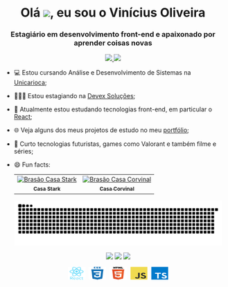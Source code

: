<h1 align="center">Olá <img src="https://raw.githubusercontent.com/kaueMarques/kaueMarques/master/hi.gif" width="30px">, eu sou o Vinícius Oliveira</h1>
<h3 align="center">Estagiário em desenvolvimento front-end e apaixonado por aprender coisas novas</h3>

<p align="center">
  <a href="https://github.com/viniciusoliveiras">
    <img height="180em" src="https://github-readme-stats.vercel.app/api?username=viniciusoliveiras&show_icons=true&theme=gotham&include_all_commits=true&count_private=true" />
    <img height="180em" src="https://github-readme-stats.vercel.app/api/top-langs/?username=viniciusoliveiras&layout=compact&langs_count=16&theme=gotham" />
  </a>
</p>

- 💻 Estou cursando Análise e Desenvolvimento de Sistemas na [Unicarioca](https://unicarioca.edu.br/cursos/graduacao/analise-e-desenvolvimento-de-sistemas);

- 👨🏾‍💻 Estou estagiando na [Devex Soluções](https://github.com/dvx-solutions);

- 📓 Atualmente estou estudando tecnologias front-end, em particular o [React](https://pt-br.reactjs.org/);

- 🌐 Veja alguns dos meus projetos de estudo no meu [portfólio](http://viniciusoliveiras.vercel.app/);

- 💬 Curto tecnologias futuristas, games como Valorant e também filme e séries;

- 😄 Fun facts:
    <table>
  <tr>
    <td align="center">
      <a href="https://gameofthrones.fandom.com/wiki/House_Stark"
        ><img
          src="https://static.wikia.nocookie.net/gameofthrones/images/8/8a/House-Stark-Main-Shield.PNG/revision/latest?cb=20170101103142"
          width="100px;"
          alt="Brasão Casa Stark"
        /><br /><sub><b>Casa Stark</b></sub></a
      >
    </td>

    <td align="center">
      <a href="https://harrypotter.fandom.com/wiki/Ravenclaw"
        ><img
          src="https://static.wikia.nocookie.net/harrypotter/images/7/71/Ravenclaw_ClearBG.png/revision/latest/scale-to-width-down/350?cb=20161020182442"
          width="100px;"
          alt="Brasão Casa Corvinal"
        /><br /><sub><b>Casa Corvinal</b></sub></a
      >
    </td>
  </tr>
</table>

![Snake animation](https://github.com/viniciusoliveiras/viniciusoliveiras/blob/output/github-contribution-grid-snake.svg)

<p align="center">
  <a href="https://www.linkedin.com/in/viniciusoliveiras-01532" target="_blank"><img src="https://img.shields.io/badge/-LinkedIn-%230077B5?style=for-the-badge&logo=linkedin&logoColor=white" target="_blank"></a>
  <a href = "mailto: vinitag190@gmail.com"><img src="https://img.shields.io/badge/-Gmail-%23333?style=for-the-badge&logo=gmail&logoColor=white" target="_blank"></a>
  <a href="https://instagram.com/svini.oliveira" target="_blank"><img src="https://img.shields.io/badge/-Instagram-%23E4405F?style=for-the-badge&logo=instagram&logoColor=white" target="_blank"></a> 
</p>

<p align="center">
  <img src="https://raw.githubusercontent.com/devicons/devicon/master/icons/react/react-original-wordmark.svg" alt="react" height="30" width="40"/>&nbsp;
  <img src="https://raw.githubusercontent.com/devicons/devicon/master/icons/css3/css3-plain-wordmark.svg" alt="css3"  height="30" width="40"/>&nbsp;
  <img src="https://raw.githubusercontent.com/devicons/devicon/master/icons/html5/html5-original-wordmark.svg" alt="html5"  height="30" width="40"/>&nbsp;
  <img src="https://raw.githubusercontent.com/devicons/devicon/master/icons/javascript/javascript-original.svg" alt="javascript" height="30" width="40"/>&nbsp;
  <img src="https://raw.githubusercontent.com/devicons/devicon/master/icons/typescript/typescript-original.svg" alt="typescript" height="30" width="40"/>
</p>
